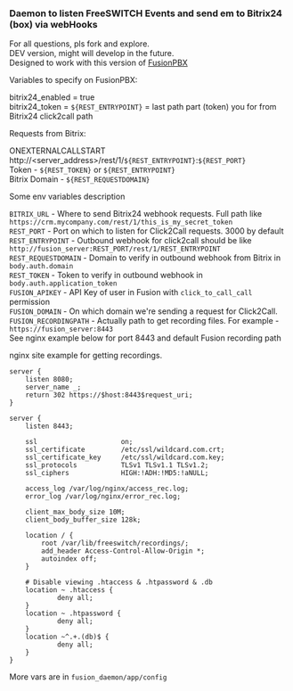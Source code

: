 ### Daemon to listen FreeSWITCH Events and send em to Bitrix24 (box) via webHooks

For all questions, pls fork and explore.  
DEV version, might will develop in the future.  
Designed to work with this version of [FusionPBX](https://github.com/igorolhovskiy/fusionpbx)


Variables to specify on FusionPBX:

bitrix24_enabled = true  
bitrix24_token = `${REST_ENTRYPOINT}` = last path part (token) you for from Bitrix24 click2call path

Requests from Bitrix:  

ONEXTERNALCALLSTART  
http://<server_address>/rest/1/`${REST_ENTRYPOINT}`:`${REST_PORT}`  
Token - `${REST_TOKEN}` or `${REST_ENTRYPOINT}`  
Bitrix Domain - `${REST_REQUESTDOMAIN}`  

Some env variables description  


`BITRIX_URL` - Where to send Bitrix24 webhook requests. Full path like `https://crm.mycompany.com/rest/1/this_is_my_secret_token`  
`REST_PORT` - Port on which to listen for Click2Call requests. 3000 by default  
`REST_ENTRYPOINT` - Outbound webhook for click2call should be like `http://fusion_server:REST_PORT/rest/1/REST_ENTRYPOINT`  
`REST_REQUESTDOMAIN` - Domain to verify in outbound webhook from Bitrix in `body.auth.domain`  
`REST_TOKEN` - Token to verify in outbound webhook in `body.auth.application_token`  
`FUSION_APIKEY` - API Key of user in Fusion with `click_to_call_call` permission  
`FUSION_DOMAIN` - On which domain we're sending a request for Click2Call.  
`FUSION_RECORDINGPATH` - Actually path to get recording files. For example - `https://fusion_server:8443`   
    See nginx example below for port 8443 and default Fusion recording path  


nginx site example for getting recordings.
```
server {
    listen 8080;
    server_name _;
    return 302 https://$host:8443$request_uri;
}

server {
    listen 8443;

    ssl                     on;
    ssl_certificate         /etc/ssl/wildcard.com.crt;
    ssl_certificate_key     /etc/ssl/wildcard.com.key;
    ssl_protocols           TLSv1 TLSv1.1 TLSv1.2;
    ssl_ciphers             HIGH:!ADH:!MD5:!aNULL;

    access_log /var/log/nginx/access_rec.log;
    error_log /var/log/nginx/error_rec.log;

    client_max_body_size 10M;
    client_body_buffer_size 128k;

    location / {
        root /var/lib/freeswitch/recordings/;
        add_header Access-Control-Allow-Origin *;
        autoindex off;
    }

    # Disable viewing .htaccess & .htpassword & .db
    location ~ .htaccess {
            deny all;
    }
    location ~ .htpassword {
            deny all;
    }
    location ~^.+.(db)$ {
            deny all;
    }
}
```


More vars are in `fusion_daemon/app/config`